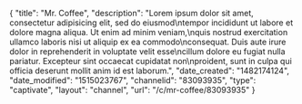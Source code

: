 {
    "title": "Mr. Coffee",
    "description": "Lorem ipsum dolor sit amet, consectetur adipisicing elit, sed do eiusmod\ntempor incididunt ut labore et dolore magna aliqua. Ut enim ad minim veniam,\nquis nostrud exercitation ullamco laboris nisi ut aliquip ex ea commodo\nconsequat. Duis aute irure dolor in reprehenderit in voluptate velit esse\ncillum dolore eu fugiat nulla pariatur. Excepteur sint occaecat cupidatat non\nproident, sunt in culpa qui officia deserunt mollit anim id est laborum.",
    "date_created": "1482174124",
    "date_modified": "1515023767",
    "channelid": "83093935",
    "type": "captivate",
    "layout": "channel",
    "url": "\/c\/mr-coffee\/83093935"
}